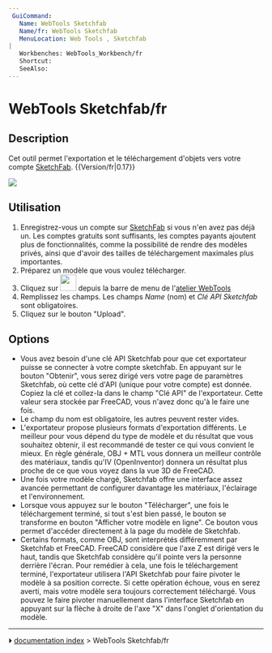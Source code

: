 ```yaml
---
 GuiCommand:
   Name: WebTools Sketchfab
   Name/fr: WebTools Sketchfab
   MenuLocation: Web Tools , Sketchfab
|
   Workbenches: WebTools_Workbench/fr
   Shortcut: 
   SeeAlso: 
---
```


# WebTools Sketchfab/fr

## Description

Cet outil permet l\'exportation et le téléchargement d\'objets vers votre compte [SketchFab](http://www.sketchfab.com). {{Version/fr|0.17}}

![](images/Sketchfab_exporter.jpg )

## Utilisation

1.  Enregistrez-vous un compte sur [SketchFab](http://www.sketchfab.com) si vous n\'en avez pas déjà un. Les comptes gratuits sont suffisants, les comptes payants ajoutent plus de fonctionnalités, comme la possibilité de rendre des modèles privés, ainsi que d\'avoir des tailles de téléchargement maximales plus importantes.
2.  Préparez un modèle que vous voulez télécharger.
3.  Cliquez sur <img alt="" src=images/WebTools_Sketchfab.svg  style="width:32px;"> depuis la barre de menu de l\'[atelier WebTools](WebTools_Workbench/fr.md)
4.  Remplissez les champs. Les champs *Name* (nom) et *Clé API Sketchfab* sont obligatoires.
5.  Cliquez sur le bouton \"Upload\".

## Options

-   Vous avez besoin d\'une clé API Sketchfab pour que cet exportateur puisse se connecter à votre compte sketchfab. En appuyant sur le bouton \"Obtenir\", vous serez dirigé vers votre page de paramètres Sketchfab, où cette clé d\'API (unique pour votre compte) est donnée. Copiez la clé et collez-la dans le champ \"Clé API\" de l\'exportateur. Cette valeur sera stockée par FreeCAD, vous n\'avez donc qu\'à le faire une fois.
-   Le champ du nom est obligatoire, les autres peuvent rester vides.
-   L\'exportateur propose plusieurs formats d\'exportation différents. Le meilleur pour vous dépend du type de modèle et du résultat que vous souhaitez obtenir, il est recommandé de tester ce qui vous convient le mieux. En règle générale, OBJ + MTL vous donnera un meilleur contrôle des matériaux, tandis qu\'IV (OpenInventor) donnera un résultat plus proche de ce que vous voyez dans la vue 3D de FreeCAD.
-   Une fois votre modèle chargé, Sketchfab offre une interface assez avancée permettant de configurer davantage les matériaux, l'éclairage et l'environnement.
-   Lorsque vous appuyez sur le bouton \"Télécharger\", une fois le téléchargement terminé, si tout s\'est bien passé, le bouton se transforme en bouton \"Afficher votre modèle en ligne\". Ce bouton vous permet d\'accéder directement à la page du modèle de Sketchfab.
-   Certains formats, comme OBJ, sont interprétés différemment par Sketchfab et FreeCAD. FreeCAD considère que l\'axe Z est dirigé vers le haut, tandis que Sketchfab considère qu\'il pointe vers la personne derrière l\'écran. Pour remédier à cela, une fois le téléchargement terminé, l\'exportateur utilisera l\'API Sketchfab pour faire pivoter le modèle à sa position correcte. Si cette opération échoue, vous en serez averti, mais votre modèle sera toujours correctement téléchargé. Vous pouvez le faire pivoter manuellement dans l\'interface Sketchfab en appuyant sur la flèche à droite de l\'axe \"X\" dans l\'onglet d\'orientation du modèle.



---
⏵ [documentation index](../README.md) > WebTools Sketchfab/fr
